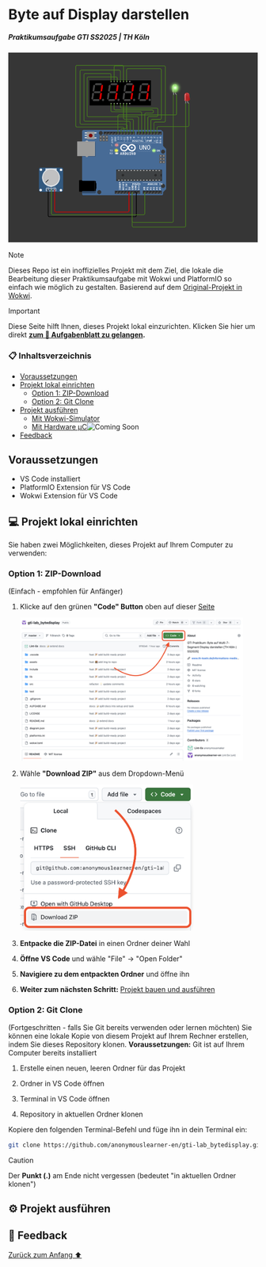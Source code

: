 # Byte auf Display darstellen

##### Praktikumsaufgabe GTI SS2025 | TH Köln

![Screenshot](assets/Screenshot_Simulation.png)

> [!NOTE]
> Dieses Repo ist ein inoffizielles Projekt mit dem Ziel, die lokale die Bearbeitung dieser Praktikumsaufgabe mit Wokwi und PlatformIO so einfach wie möglich zu gestalten. Basierend auf dem [Original-Projekt in Wokwi][1].

[1]: https://wokwi.com/projects/399199668591202305

> [!IMPORTANT]
> Diese Seite hilft Ihnen, dieses Projekt lokal einzurichten. Klicken Sie hier um direkt **[zum 📝 Aufgabenblatt zu gelangen][2].**

[2]: AUFGABE.md

### 📋 Inhaltsverzeichnis

- [Voraussetzungen](#voraussetzungen)
- [Projekt lokal einrichten](#computer-projekt-lokal-einrichten)
  - [Option 1: ZIP-Download](#option-1-zip-download)
  - [Option 2: Git Clone](#option-2-git-clone)
- [Projekt ausführen](#projekt-ausführen)
  - [Mit Wokwi-Simulator]()
  - [Mit Hardware µC]()![Coming Soon](https://img.shields.io/badge/Coming%20Soon-blue)
- [Feedback](#-feedback)

## Voraussetzungen

- VS Code installiert
- PlatformIO Extension für VS Code
- Wokwi Extension für VS Code

## :computer: Projekt lokal einrichten

Sie haben zwei Möglichkeiten, dieses Projekt auf Ihrem Computer zu verwenden:

### Option 1: ZIP-Download

(Einfach - empfohlen für Anfänger)

1. Klicke auf den grünen **"Code" Button** oben auf dieser [Seite](#top)

   <img src="https://github.com/anonymouslearner-en/gti-lab_bytedisplay/blob/master/assets/DownloadZIP_MenuItemArea.png?raw=true" width="450" height="auto">

2. Wähle **"Download ZIP"** aus dem Dropdown-Menü

   <img src="https://github.com/anonymouslearner-en/gti-lab_bytedisplay/blob/master/assets/DownloadZIP_MenuItem.png?raw=true" width="350" height="auto">

3. **Entpacke die ZIP-Datei** in einen Ordner deiner Wahl
4. **Öffne VS Code** und wähle "File" → "Open Folder"
5. **Navigiere zu dem entpackten Ordner** und öffne ihn
6. **Weiter zum nächsten Schritt:** [Projekt bauen und ausführen](#projekt-ausführen)

### Option 2: Git Clone

(Fortgeschritten - falls Sie Git bereits verwenden oder lernen möchten)
Sie können eine lokale Kopie von diesem Projekt auf Ihrem Rechner erstellen, indem Sie dieses Repository klonen.
**Voraussetzungen:** Git ist auf Ihrem Computer bereits installiert

1. Erstelle einen neuen, leeren Ordner für das Projekt

2. Ordner in VS Code öffnen

3. Terminal in VS Code öffnen

4. Repository in aktuellen Ordner klonen

Kopiere den folgenden Terminal-Befehl und füge ihn in dein Terminal ein:

```bash
git clone https://github.com/anonymouslearner-en/gti-lab_bytedisplay.git .
```

> [!CAUTION]
> Der **Punkt (.)** am Ende nicht vergessen (bedeutet "in aktuellen Ordner klonen")

## ⚙️ Projekt ausführen

## 🤝 Feedback

[Zurück zum Anfang :arrow_up:](#top)
